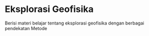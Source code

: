 # Eksplorasi Geofisika

Berisi materi belajar tentang eksplorasi geofisika dengan berbagai pendekatan Metode 
